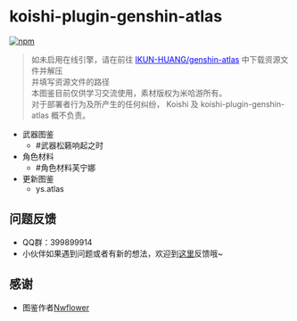 # koishi-plugin-genshin-atlas

[![npm](https://img.shields.io/npm/v/koishi-plugin-genshin-atlas?style=flat-square)](https://www.npmjs.com/package/koishi-plugin-genshin-atlas)

> 如未启用在线引擎，请在前往 <a style="color:blue" href="https://gitee.com/IKUN-HUANG/genshin-atlas/tree/master/role">IKUN-HUANG/genshin-atlas</a> 中下载资源文件并解压<br>
并填写资源文件的路径<br>
本图鉴目前仅供学习交流使用，素材版权为米哈游所有。<br>
对于部署者行为及所产生的任何纠纷， Koishi 及 koishi-plugin-genshin-atlas 概不负责。

- 武器图鉴
    - #武器松籁响起之时
- 角色材料
    - #角色材料芙宁娜
- 更新图鉴
    - ys.atlas

## 问题反馈
* QQ群：399899914<br>
* 小伙伴如果遇到问题或者有新的想法，欢迎到[这里](https://github.com/initialencounter/koishi-plugin-genshin-atlas/issues)反馈哦~

## 感谢
- 图鉴作者[Nwflower](https://gitee.com/Nwflower/genshin-atlas)

